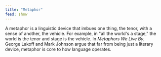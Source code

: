 ```yaml
---
title: "Metaphor"
feed: show
---
```


A metaphor is a linguistic device that imbues one thing, the tenor, with a sense of another, the vehicle. For example, in "all the world's a stage," the world is the tenor and stage is the vehicle.  In _Metaphors We Live By_, George Lakoff and Mark Johnson argue that far from being just a literary device, metaphor is core to how language operates.